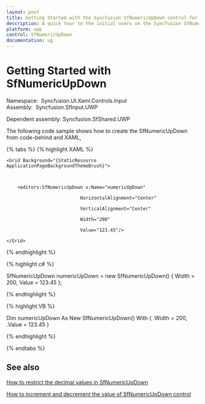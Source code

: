 ```yaml
---
layout: post
title: Getting Started with the Syncfusion SfNumericUpDown control for UWP 
description: A quick tour to the initial users on the Syncfusion SfNumericUpDown for UWP Platform and also explains how to set the value for the control.
platform: uwp
control: SfNumericUpDown
documentation: ug
---
```


# Getting Started with SfNumericUpDown

Namespace:  Syncfusion.UI.Xaml.Controls.Input
Assembly:  Syncfusion.SfInput.UWP

Dependent assembly: Syncfusion.SfShared.UWP

The following code sample shows how to create the SfNumericUpDown from code-behind and XAML,

{% tabs %}
{% highlight XAML %}

<Page xmlns:editors="using:Syncfusion.UI.Xaml.Controls.Input">



    <Grid Background="{StaticResource ApplicationPageBackgroundThemeBrush}">



        <editors:SfNumericUpDown x:Name="numericUpDown"

                               HorizontalAlignment="Center"

                               VerticalAlignment="Center"

                               Width="200" 

                               Value="123.45"/>

    </Grid>

</Page>

{% endhighlight %}

{% highlight  c# %}

 SfNumericUpDown numericUpDown = new SfNumericUpDown() { Width = 200, Value = 123.45 };

{% endhighlight %}

{% highlight  VB %}

Dim numericUpDown As New SfNumericUpDown() With {
	.Width = 200,
	.Value = 123.45
}

{% endhighlight %}

{% endtabs %}

## See also

[How to restrict the decimal values in SfNumericUpDown](https://www.syncfusion.com/kb/6508/how-to-restrict-the-decimal-values-in-sfnumericupdown)

[How to increment and decrement the value of SfNumericUpDown control](https://www.syncfusion.com/kb/6961/how-to-increment-and-decrement-the-value-of-sfnumericupdown-control)